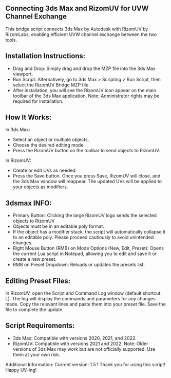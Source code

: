 ## Connecting 3ds Max and RizomUV for UVW Channel Exchange

This bridge script connects 3ds Max by Autodesk with RizomUV by RizomLabs, enabling efficient UVW channel exchange between the two tools.

## Installation Instructions:
 - Drag and Drop: Simply drag and drop the MZP file into the 3ds Max viewport.
 - Run Script: Alternatively, go to 3ds Max > Scripting > Run Script, then select the RizomUV Bridge MZP file.
 - After installation, you will see the RizomUV icon appear on the main toolbar of the 3ds Max application.
Note: Administrator rights may be required for installation.

## How It Works:
In 3ds Max:
 - Select an object or multiple objects.
 - Choose the desired editing mode.
 - Press the RizomUV button on the toolbar to send objects to RizomUV.

In RizomUV:
 - Create or edit UVs as needed.
 - Press the Save button.
Once you press Save, RizomUV will close, and the 3ds Max window will reappear. The updated UVs will be applied to your objects as modifiers.


## 3dsmax INFO:
 - Primary Button: Clicking the large RizomUV logo sends the selected objects to RizomUV
 - Objects must be in an editable poly format.
 - If the object has a modifier stack, the script will automatically collapse it to an editable poly. Please proceed cautiously to avoid unintended changes.
 - Right Mouse Button (RMB) on Mode Options (New, Edit, Preset): Opens the current Lua script in Notepad, allowing you to edit and save it or create a new preset.
 - RMB on Preset Dropdown: Reloads or updates the presets list.

## Editing Preset Files:
In RizomUV, open the Script and Command Log window (default shortcut: L).
The log will display the commands and parameters for any changes made.
Copy the relevant lines and paste them into your preset file. Save the file to complete the update.

## Script Requirements:
 - 3ds Max: Compatible with versions 2020, 2021, and 2022.
 - RizomUV: Compatible with versions 2021 and 2022.
Note: Older versions of 3ds Max may work but are not officially supported. Use them at your own risk.

Additional Information:
Current version: 1.5.1
Thank you for using this script! Happy UV-ing!
